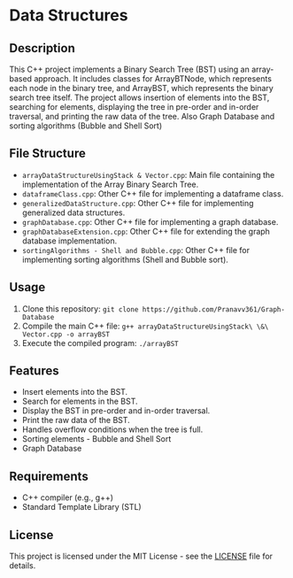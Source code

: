 # Data Structures

## Description
This C++ project implements a Binary Search Tree (BST) using an array-based approach. It includes classes for ArrayBTNode, which represents each node in the binary tree, and ArrayBST, which represents the binary search tree itself. The project allows insertion of elements into the BST, searching for elements, displaying the tree in pre-order and in-order traversal, and printing the raw data of the tree.
Also Graph Database and sorting algorithms (Bubble and Shell Sort)
## File Structure
- `arrayDataStructureUsingStack & Vector.cpp`: Main file containing the implementation of the Array Binary Search Tree.
- `dataframeClass.cpp`: Other C++ file for implementing a dataframe class.
- `generalizedDataStructure.cpp`: Other C++ file for implementing generalized data structures.
- `graphDatabase.cpp`: Other C++ file for implementing a graph database.
- `graphDatabaseExtension.cpp`: Other C++ file for extending the graph database implementation.
- `sortingAlgorithms - Shell and Bubble.cpp`: Other C++ file for implementing sorting algorithms (Shell and Bubble sort).

## Usage
1. Clone this repository: `git clone https://github.com/Pranavv361/Graph-Database`
2. Compile the main C++ file: `g++ arrayDataStructureUsingStack\ \&\ Vector.cpp -o arrayBST`
3. Execute the compiled program: `./arrayBST`

## Features
- Insert elements into the BST.
- Search for elements in the BST.
- Display the BST in pre-order and in-order traversal.
- Print the raw data of the BST.
- Handles overflow conditions when the tree is full.
- Sorting elements - Bubble and Shell Sort
- Graph Database

## Requirements
- C++ compiler (e.g., g++)
- Standard Template Library (STL)

## License
This project is licensed under the MIT License - see the [LICENSE](LICENSE) file for details.
